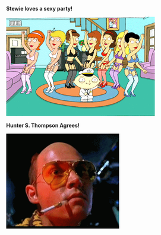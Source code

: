 **Stewie loves a sexy party!**

![He loves this](images/SexyPartyDance.gif "A Stewart Gilligan Griffin SexyParty(tm) Production")


**Hunter S. Thompson Agrees!**

![HST Agrees](images/fearandloathing.gif)

